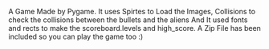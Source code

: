 A Game Made by Pygame. It uses Spirtes to Load the Images,  Collisions to check the collisions between the bullets and the aliens And It used fonts and rects to make the scoreboard.levels and high_score.
A Zip File has been included so you can play the game too :) 
